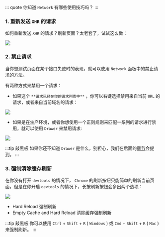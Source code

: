 ::: quote
 你知道 `Network` 有哪些使用技巧吗？
:::

### 1. 重新发送 `XHR` 的请求

如何重新发送 `XHR` 的请求？刷新页面？太老套了，试试这么做：

![](https://wingman-1300536089.cos.ap-shanghai.myqcloud.com/chrome/C04/replayxhr.png)

### 2. 禁止请求

当你想测试页面在某个接口失败时的表现，就可以使用 `Network` 面板中的禁止请求的方法。

有两种方式来禁用一个请求：

* 如果这个 `**请求已经在你的请求列表中**` ，你可以右键选择禁用来自当前 `URL` 的请求，或者来自当前域名的请求：

![](https://wingman-1300536089.cos.ap-shanghai.myqcloud.com/chrome/C04/block_request.png)

* 如果是在生产环境，或者你想使用一个正则规则来匹配一系列的请求进行禁用，就可以使用 `Drawer` 来禁用请求:

![](https://wingman-1300536089.cos.ap-shanghai.myqcloud.com/chrome/C04/block_request_02.gif)

:::tip 敲黑板
如果你还不知道 `Drawer` 是什么，别担心，我们在后面的[章节](https://www.frontendwingman.com/Chrome/C06/drawerTips.html)会提到。
:::

### 3. 强制清除缓存刷新

在你没有打开 `devtools` 的情况下， `Chrome` 的刷新按钮只能简单的刷新当前页面，但是在你开启 `devtools` 的情况下，长按刷新按钮会多出两个选项：

![](https://wingman-1300536089.cos.ap-shanghai.myqcloud.com/chrome/C07/hardreload.gif)

* Hard Reload 强制刷新 
* Empty Cache and Hard Reload 清除缓存强制刷新

:::tip 敲黑板
你可以使用 `Ctrl` + `Shift` + `R` ( `Windows` ) 或 `Cmd` + `Shift` + `R` ( `Mac` ) 来强制刷新。
:::
